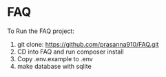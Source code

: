 # FAQ

To Run the FAQ project:

1. git clone: https://github.com/prasanna910/FAQ.git
2. CD into FAQ and run composer install
3. Copy .env.example to .env
4. make database with sqlite

